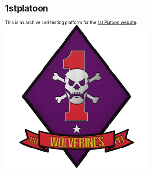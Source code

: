 # 1stplatoon
This is an archive and testing platform for the [1st Platoon website](http://1stplatoonwolverines.com).
![logo](/images/wolverines.png)
